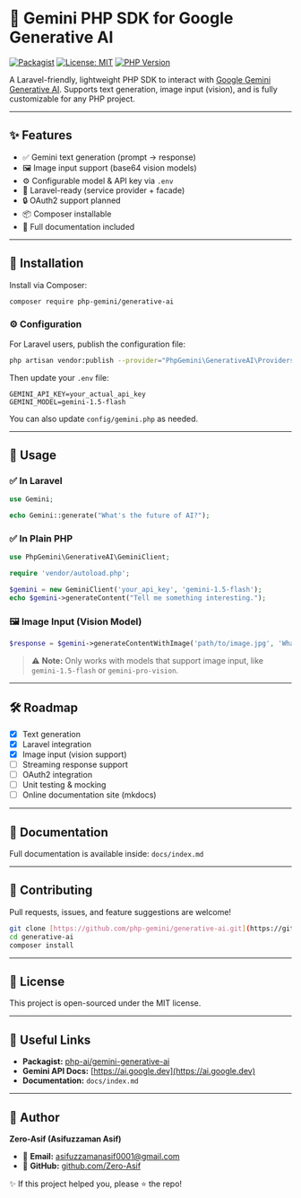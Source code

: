 # 🧠 Gemini PHP SDK for Google Generative AI

[![Packagist](https://img.shields.io/packagist/v/php-gemini/generative-ai)](https://packagist.org/packages/php-gemini/generative-ai)
[![License: MIT](https://img.shields.io/badge/License-MIT-blue.svg)](LICENSE)
[![PHP Version](https://img.shields.io/badge/PHP-^8.0-blue.svg)](https://php.net)

A Laravel-friendly, lightweight PHP SDK to interact with [Google Gemini Generative AI](https://ai.google.dev/). Supports text generation, image input (vision), and is fully customizable for any PHP project.

---

## ✨ Features

- ✅ Gemini text generation (prompt → response)
- 🖼️ Image input support (base64 vision models)
- ⚙️ Configurable model & API key via `.env`
- 🎯 Laravel-ready (service provider + facade)
- 🔒 OAuth2 support planned
- 📦 Composer installable
- 📘 Full documentation included

---

## 🧪 Installation

Install via Composer:

```bash
composer require php-gemini/generative-ai
```

### ⚙️ Configuration

For Laravel users, publish the configuration file:

```bash
php artisan vendor:publish --provider="PhpGemini\GenerativeAI\Providers\GeminiServiceProvider"
```

Then update your `.env` file:

```dotenv
GEMINI_API_KEY=your_actual_api_key
GEMINI_MODEL=gemini-1.5-flash
```
You can also update `config/gemini.php` as needed.

---

## 🚀 Usage

### ✅ In Laravel

```php
use Gemini;

echo Gemini::generate("What's the future of AI?");
```

### ✅ In Plain PHP

```php
use PhpGemini\GenerativeAI\GeminiClient;

require 'vendor/autoload.php';

$gemini = new GeminiClient('your_api_key', 'gemini-1.5-flash');
echo $gemini->generateContent("Tell me something interesting.");
```

### 🖼️ Image Input (Vision Model)

```php
$response = $gemini->generateContentWithImage('path/to/image.jpg', 'What’s in this image?');
```
> ⚠️ **Note:** Only works with models that support image input, like `gemini-1.5-flash` or `gemini-pro-vision`.

---

## 🛠️ Roadmap

- [x] Text generation
- [x] Laravel integration
- [x] Image input (vision support)
- [ ] Streaming response support
- [ ] OAuth2 integration
- [ ] Unit testing & mocking
- [ ] Online documentation site (mkdocs)

---

## 📘 Documentation

Full documentation is available inside: `docs/index.md`

---

## 🤝 Contributing

Pull requests, issues, and feature suggestions are welcome!

```bash
git clone [https://github.com/php-gemini/generative-ai.git](https://github.com/php-gemini/generative-ai.git)
cd generative-ai
composer install
```

---

## 📄 License

This project is open-sourced under the MIT license.

---

## 🔗 Useful Links

- **Packagist:** [php-ai/gemini-generative-ai](https://packagist.org/packages/php-gemini/generative-ai)
- **Gemini API Docs:** [https://ai.google.dev](https://ai.google.dev)
- **Documentation:** `docs/index.md`

---

## 🙋 Author

**Zero-Asif (Asifuzzaman Asif)**
- 📧 **Email:** asifuzzamanasif0001@gmail.com
- 🔗 **GitHub:** [github.com/Zero-Asif](https://github.com/Zero-Asif)

✨ If this project helped you, please ⭐ the repo!
